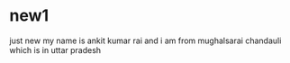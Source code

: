 # new1
just new
my name is ankit kumar rai and i am from mughalsarai chandauli which is in uttar pradesh
